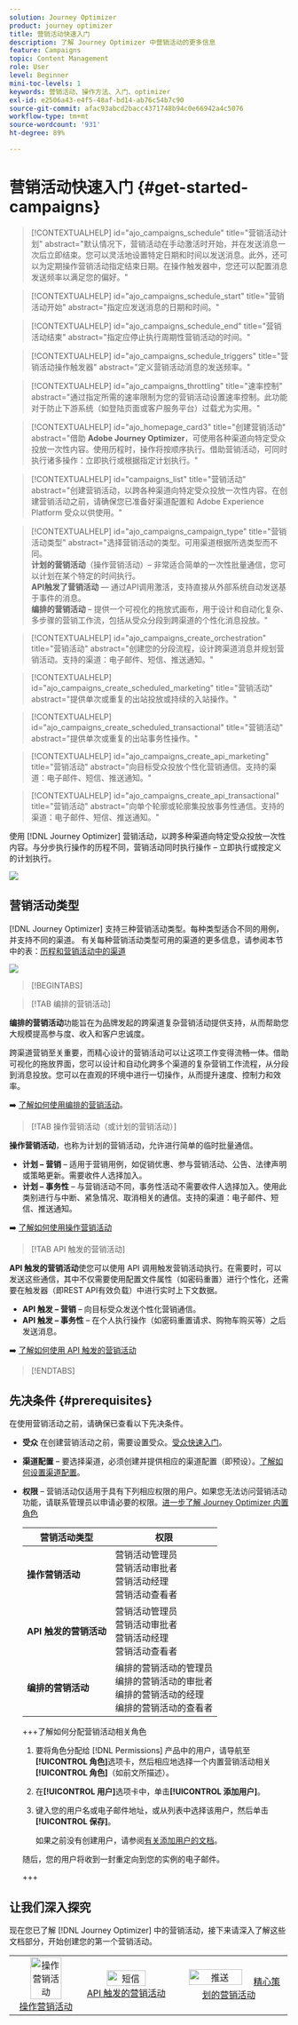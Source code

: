 ```yaml
---
solution: Journey Optimizer
product: journey optimizer
title: 营销活动快速入门
description: 了解 Journey Optimizer 中营销活动的更多信息
feature: Campaigns
topic: Content Management
role: User
level: Beginner
mini-toc-levels: 1
keywords: 营销活动、操作方法、入门、optimizer
exl-id: e2506a43-e4f5-48af-bd14-ab76c54b7c90
source-git-commit: afac93abcd2bacc4371748b94c0e66942a4c5076
workflow-type: tm+mt
source-wordcount: '931'
ht-degree: 89%

---
```


# 营销活动快速入门 {#get-started-campaigns}

>[!CONTEXTUALHELP]
>id="ajo_campaigns_schedule"
>title="营销活动计划"
>abstract="默认情况下，营销活动在手动激活时开始，并在发送消息一次后立即结束。您可以灵活地设置特定日期和时间以发送消息。此外，还可以为定期操作营销活动指定结束日期。在操作触发器中，您还可以配置消息发送频率以满足您的偏好。"

>[!CONTEXTUALHELP]
>id="ajo_campaigns_schedule_start"
>title="营销活动开始"
>abstract="指定应发送消息的日期和时间。"

>[!CONTEXTUALHELP]
>id="ajo_campaigns_schedule_end"
>title="营销活动结束"
>abstract="指定应停止执行周期性营销活动的时间。"

>[!CONTEXTUALHELP]
>id="ajo_campaigns_schedule_triggers"
>title="营销活动操作触发器"
>abstract="定义营销活动消息的发送频率。"

>[!CONTEXTUALHELP]
>id="ajo_campaigns_throttling"
>title="速率控制"
>abstract="通过指定所需的速率限制为您的营销活动设置速率控制。此功能对于防止下游系统（如登陆页面或客户服务平台）过载尤为实用。"

>[!CONTEXTUALHELP]
>id="ajo_homepage_card3"
>title="创建营销活动"
>abstract="借助 **Adobe Journey Optimizer**，可使用各种渠道向特定受众投放一次性内容。使用历程时，操作将按顺序执行。借助营销活动，可同时执行诸多操作：立即执行或根据指定计划执行。"

>[!CONTEXTUALHELP]
>id="campaigns_list"
>title="营销活动"
>abstract="创建营销活动，以跨各种渠道向特定受众投放一次性内容。在创建营销活动之前，请确保您已准备好渠道配置和 Adobe Experience Platform 受众以供使用。"

>[!CONTEXTUALHELP]
>id="ajo_campaigns_campaign_type"
>title="营销活动类型"
>abstract="选择营销活动的类型。可用渠道根据所选类型而不同。<br>**计划的营销活动**（操作营销活动）– 非常适合简单的一次性批量通信，您可以计划在某个特定的时间执行。<br>**API触发了营销活动** — 通过API调用激活，支持直接从外部系统自动发送基于事件的消息。<br>**编排的营销活动** – 提供一个可视化的拖放式画布，用于设计和自动化复杂、多步骤的营销工作流，包括从受众分段到跨渠道的个性化消息投放。"

>[!CONTEXTUALHELP]
>id="ajo_campaigns_create_orchestration"
>title="营销活动"
>abstract="创建您的分段流程，设计跨渠道消息并规划营销活动。支持的渠道：电子邮件、短信、推送通知。"

>[!CONTEXTUALHELP]
>id="ajo_campaigns_create_scheduled_marketing"
>title="营销活动"
>abstract="提供单次或重复的出站投放或持续的入站操作。"

>[!CONTEXTUALHELP]
>id="ajo_campaigns_create_scheduled_transactional"
>title="营销活动"
>abstract="提供单次或重复的出站事务性操作。"

>[!CONTEXTUALHELP]
>id="ajo_campaigns_create_api_marketing"
>title="营销活动"
>abstract="向目标受众投放个性化营销通信。支持的渠道：电子邮件、短信、推送通知。"

>[!CONTEXTUALHELP]
>id="ajo_campaigns_create_api_transactional"
>title="营销活动"
>abstract="向单个轮廓或轮廓集投放事务性通信。支持的渠道：电子邮件、短信、推送通知。"

使用 [!DNL Journey Optimizer] 营销活动，以跨多种渠道向特定受众投放一次性内容。与分步执行操作的历程不同，营销活动同时执行操作 – 立即执行或按定义的计划执行。

![](assets/gs-campaigns.png)

## 营销活动类型

[!DNL Journey Optimizer] 支持三种营销活动类型。每种类型适合不同的用例，并支持不同的渠道。 有关每种营销活动类型可用的渠道的更多信息，请参阅本节中的表：[历程和营销活动中的渠道](../channels/gs-channels.md#channels)

![](assets/campaign-modal.png)

>[!BEGINTABS]

>[!TAB 编排的营销活动]

**编排的营销活动**&#x200B;功能旨在为品牌发起的跨渠道复杂营销活动提供支持，从而帮助您大规模提高参与度、收入和客户忠诚度。

跨渠道营销至关重要，而精心设计的营销活动可以让这项工作变得流畅一体。借助可视化的拖放界面，您可以设计和自动化跨多个渠道的复杂营销工作流程，从分段到消息投放。您可以在直观的环境中进行一切操作，从而提升速度、控制力和效率。

➡️ [了解如何使用编排的营销活动](../orchestrated/gs-orchestrated-campaigns.md)。

>[!TAB 操作营销活动（或计划的营销活动）]

**操作营销活动**，也称为计划的营销活动，允许进行简单的临时批量通信。

* **计划 – 营销** – 适用于营销用例，如促销优惠、参与营销活动、公告、法律声明或策略更新。需要收件人选择加入。
* **计划 – 事务性** – 与营销活动不同，事务性活动不需要收件人选择加入。使用此类别进行与中断、紧急情况、取消相关的通信。支持的渠道：电子邮件、短信、推送通知。

➡️ [了解如何使用操作营销活动](create-campaign.md)

>[!TAB API 触发的营销活动]

**API 触发的营销活动**&#x200B;使您可以使用 API 调用触发营销活动执行。在需要时，可以发送这些通信，其中不仅需要使用配置文件属性（如密码重置）进行个性化，还需要在触发器（即REST API有效负载）中进行实时上下文数据。

* **API 触发 – 营销** – 向目标受众发送个性化营销通信。
* **API 触发 – 事务性** – 在个人执行操作（如密码重置请求、购物车购买等）之后发送消息。

➡️ [了解如何使用 API 触发的营销活动](api-triggered-campaigns.md)


>[!ENDTABS]

## 先决条件 {#prerequisites}

在使用营销活动之前，请确保已查看以下先决条件。

* **受众** 在创建营销活动之前，需要设置受众。[受众快速入门](../audience/about-audiences.md)。

* **渠道配置** – 要选择渠道，必须创建并提供相应的渠道配置（即预设）。[了解如何设置渠道配置](../configuration/channel-surfaces.md)。

* **权限** – 营销活动仅适用于具有下列相应权限的用户。如果您无法访问营销活动功能，请联系管理员以申请必要的权限。[进一步了解 Journey Optimizer 内置角色](../administration/ootb-product-profiles.md)

  | 营销活动类型 | 权限 |
  |----------------------------|----------------------------------------------------------------------------|
  | **操作营销活动** | 营销活动管理员<br>营销活动审批者<br>营销活动经理<br>营销活动查看者 |
  | **API 触发的营销活动** | 营销活动管理员<br>营销活动审批者<br>营销活动经理<br>营销活动查看者 |
  | **编排的营销活动** | 编排的营销活动的管理员<br>编排的营销活动的审批者<br>编排的营销活动的经理<br>编排的营销活动的查看者 |

  +++了解如何分配营销活动相关角色

   1. 要将角色分配给 [!DNL Permissions] 产品中的用户，请导航至&#x200B;**[!UICONTROL 角色]**&#x200B;选项卡，然后相应地选择一个内置营销活动相关&#x200B;**[!UICONTROL 角色]**（如前文所描述）。

   1. 在&#x200B;**[!UICONTROL 用户]**&#x200B;选项卡中，单击&#x200B;**[!UICONTROL 添加用户]**。

   1. 键入您的用户名或电子邮件地址，或从列表中选择该用户，然后单击&#x200B;**[!UICONTROL 保存]**。

      如果之前没有创建用户，请参阅[有关添加用户的文档](https://experienceleague.adobe.com/zh-hans/docs/experience-platform/access-control/ui/users)。

  随后，您的用户将收到一封重定向到您的实例的电子邮件。

  +++

## 让我们深入探究

现在您已了解 [!DNL Journey Optimizer] 中的营销活动，接下来请深入了解这些文档部分，开始创建您的第一个营销活动。

<table style="table-layout:fixed"><tr style="border: 0; text-align: center;">
<td><a href="create-campaign.md"><img width="70%" alt="操作营销活动" src="assets/do-not-localize/gs-action-campaign.png"></a><br/><a href="create-campaign.md">操作营销活动</a></td>
<td><a href="api-triggered-campaigns.md"><img width="70%" alt="短信" src="assets/do-not-localize/gs-api-triggered-campaign.png"></a><br/><a href="api-triggered-campaigns.md">API 触发的营销活动</a></td>
<td><a href="../orchestrated/gs-orchestrated-campaigns.md"><img width="70%" alt="推送" src="assets/do-not-localize/gs-orchestrated-campaign.png"></a><a href="../orchestrated/gs-orchestrated-campaigns.md">精心策划的营销活动</a></td>
</tr></table>
